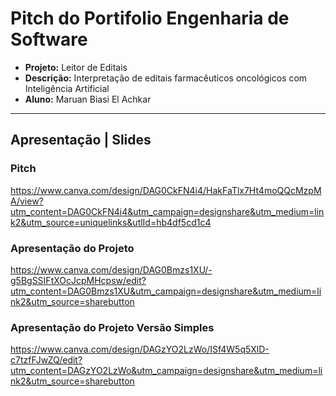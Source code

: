 # Pitch do Portifolio Engenharia de Software

- **Projeto:** Leitor de Editais
- **Descrição:** Interpretação de editais farmacêuticos oncológicos com Inteligência Artificial
- **Aluno:** Maruan Biasi El Achkar

--------------------

## Apresentação | Slides

### Pitch
https://www.canva.com/design/DAG0CkFN4i4/HakFaTlx7Ht4moQQcMzpMA/view?utm_content=DAG0CkFN4i4&utm_campaign=designshare&utm_medium=link2&utm_source=uniquelinks&utlId=hb4df5cd1c4

### Apresentação do Projeto
https://www.canva.com/design/DAG0Bmzs1XU/-g5BgSSIFtXOcJcpMHcpsw/edit?utm_content=DAG0Bmzs1XU&utm_campaign=designshare&utm_medium=link2&utm_source=sharebutton

### Apresentação do Projeto Versão Simples
https://www.canva.com/design/DAGzYO2LzWo/ISf4W5q5XlD-c7tzfFJwZQ/edit?utm_content=DAGzYO2LzWo&utm_campaign=designshare&utm_medium=link2&utm_source=sharebutton
